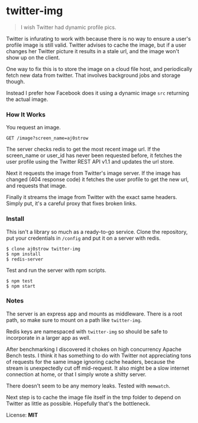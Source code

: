 # twitter-img

> I wish Twitter had dynamic profile pics. 

Twitter is infurating to work with because there is no way to ensure a user's profile image is still valid. Twitter advises to cache the image, but if a user changes her Twitter picture it results in a stale url, and the image won't show up on the client. 

One way to fix this is to store the image on a cloud file host, and periodically fetch new data from twitter. That involves background jobs and storage though. 

Instead I prefer how Facebook does it using a dynamic image `src` returning the actual image. 

### How It Works

You request an image.

```
GET /image?screen_name=aj0strow
```

The server checks redis to get the most recent image url. If the screen\_name or user\_id has never been requested before, it fetches the user profile using the Twitter REST API v1.1 and updates the url store.

Next it requests the image from Twitter's image server. If the image has changed (404 response code) it fetches the user profile to get the new url, and requests that image. 

Finally it streams the image from Twitter with the exact same headers. Simply put, it's a careful proxy that fixes broken links. 

### Install

This isn't a library so much as a ready-to-go service. Clone the repository, put your credentials in `/config` and put it on a server with redis.


```
$ clone aj0strow twitter-img
$ npm install
$ redis-server
````

Test and run the server with npm scripts.

```
$ npm test
$ npm start
```

### Notes

The server is an express app and mounts as middleware. There is a root path, so make sure to mount on a path like `twitter-img`. 

Redis keys are namespaced with `twitter-img` so should be safe to incorporate in a larger app as well. 

After benchmarking I discovered it chokes on high concurrency Apache Bench tests. I think it has something to do with Twitter not appreciating tons of requests for the same image ignoring cache headers, because the stream is unexpectedly cut off mid-request. It also might be a slow internet connection at home, or that I simply wrote a shitty server. 

There doesn't seem to be any memory leaks. Tested with `memwatch`. 

Next step is to cache the image file itself in the tmp folder to depend on Twitter as little as possible. Hopefully that's the bottleneck.

License: **MIT**
